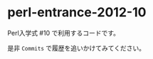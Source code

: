 perl-entrance-2012-10
=====================

Perl入学式 #10 で利用するコードです。

是非 `Commits` で履歴を追いかけてみてください。
